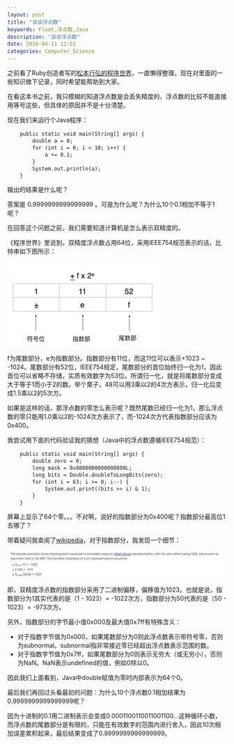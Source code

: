 ```yaml
---
layout: post
title: "谈谈浮点数"
keywords: Float,浮点数,Java
description: "谈谈浮点数"
date: 2016-04-11 11:51
categories: Computer_Science
---
```


之前看了Ruby创造者写的[松本行弘的程序世界](https://book.douban.com/subject/6756090/)，一直懒得整理。现在对里面的一些知识做下记录，同时希望能帮助到大家。

在看这本书之前，我只模糊的知道浮点数是会丢失精度的，浮点数的比较不能直接用等号这些，但具体的原因并不是十分清楚。

现在我们来运行个Java程序：

```
    public static void main(String[] args) {
        double a = 0;
        for (int i = 0; i < 10; i++) {
            a += 0.1;
        }
        System.out.println(a);
    }
```

输出的结果是什么呢？


答案是 0.9999999999999999 。可是为什么呢？为什么10个0.1相加不等于1呢？

在回答这个问题之前，我们需要知道计算机是怎么表示双精度的。

《程序世界》里说到，双精度浮点数占用64位，采用IEEE754规范表示的话，比特串如下图所示：

![float-number-bits](/assets/float-number/float_num_bits.png)

f为尾数部分，e为指数部分。指数部分有11位，而这11位可以表示+1023 ~ -1024。尾数部分有52位，IEEE754规定，尾数部分的首位始终归一化为1，因此首位可以省略不存储，实质有效数字为53位。所谓归一化，就是将尾数部分变成大于等于1而小于2的数。举个栗子，48可以用3乘以2的4次方表示，归一化后变成1.5乘以2的5次方。

如果是这样的话，那浮点数的零怎么表示呢？既然尾数已经归一化为1，那么浮点数的零只能用1.0乘以2的-1024次方表示了，而-1024次方代表指数部分应该为0x400。

我尝试用下面的代码验证我的猜想（Java中的浮点数遵循IEEE754规范）：

```
    public static void main(String[] args) {
        double zero = 0;
        long mask = 0x8000000000000000L;
        long bits = Double.doubleToLongBits(zero);
        for (int i = 63; i >= 0; i--) {
            System.out.print((bits >> i) & 1);
        }
    }

```

屏幕上显示了64个零。。。不对啊，说好的指数部分为0x400呢？指数部分最高位1去哪了？

带着疑问我查阅了[wikipedia](https://en.wikipedia.org/wiki/Double-precision_floating-point_format)，对于指数部分，我发现一个细节：

![float num exponent](/assets/float-number/float_num_exponent.png)

即，双精度浮点数的指数部分采用了二进制偏移，偏移值为1023。也就是说，指数部分为1其实代表的是（1 - 1023）=  -1022次方，指数部分为50代表的是（50 - 1023）= -973次方。

另外，指数部分的字节最小值0x000及最大值0x7ff有特殊含义：

* 对于指数字节值为0x000，如果尾数部分为0则此浮点数表示带符号零，否则为subnormal。subnormal指非常接近零已经超出浮点数表示范围的数。
* 对于指数字节值为0x7ff，如果尾数部分为0则表示无穷大（或无穷小），否则为NaN。NaN表示undefined的值，例如0除以0。

因此我们上面看到，Java中double赋值为零时内部表示为64个0。

最后我们再回过头看最初的问题：为什么10个浮点数0.1相加结果为0.9999999999999999呢？

因为十进制的0.1用二进制表示会变成0.0001100110011001100...这种循环小数，而浮点数的尾数部分是有限的，只能在有效数字的范围内进行舍入，因此10次相加误差累积起来，最后结果变成了0.9999999999999999。


